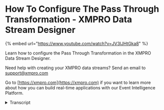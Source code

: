 # How To Configure The Pass Through Transformation - XMPRO Data Stream Designer
{% embed url="https://www.youtube.com/watch?v=JV3lJHtGka8" %}

Learn how to configure the Pass Through Transformation in the XMPRO Data Stream Designer. 

Need help with creating your XMPRO data streams? Send an email to support@xmpro.com 

Go to [https://xmpro.com](https://xmpro.com) if you want to learn more about how you can build real-time applications with our Event Intelligence Platform.
<details>
<summary>Transcript</summary>but we are going to do here is look at

how to set up and configure the Paso

transformation agent this agent allows a

selection of attributes of interest in a

pilot to pass down a stream instead of

passing the entire pilot to the rest of

the stream I have already set up and

configured an event simulator agent

which will generate a number of readings

I've also set up and configured an event

printer agent which will help us look at

what the data looks like when it's

passed through go to the tool box and

search for boss 3 you will find it under

transformations click on the agent and

drag it to the canvas

connect the up endpoint of the events

I'm not the agent to the input end point

of the boss through agent connect the

output end points of the password agent

to the input end point of the event

printer agent now that a default name

has been assigned for the bathroom agent

to rename this agent click on the white

space and start typing

click somewhere else on the canvas click

save double click on your agent this is

where you'll be configuring your agent

first make sure you're using the correct

collection if not select another

collection from the drop-down next

select the attributes in the payload

that you would like to pass through I

would like to pause for only temperature

so I'm going to select this attribute

and click apply click Save now I want to

run my stream so I'm going to click on

publish to view the live data click on

live view and select your event printer

agent click Save give it a second as you

can see only temperature is being passed

through to expand this page click on

maximize

you
</details>